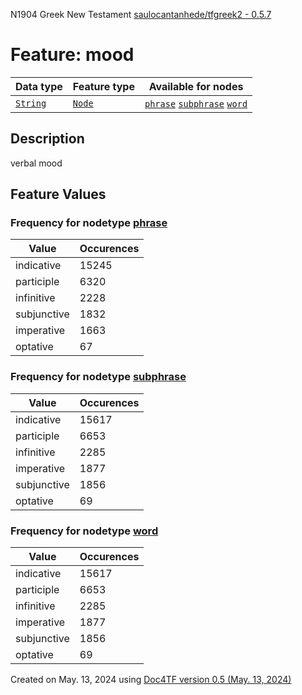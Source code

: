 N1904 Greek New Testament <a href="https://github.com/saulocantanhede/tfgreek2">saulocantanhede/tfgreek2 - 0.5.7</a>
# Feature: mood
Data type|Feature type|Available for nodes
---|---|---
[`String`](featuresbydatatype.md#string)|[`Node`](featuresbytype.md#node)| [`phrase`](featuresbynodetype.md#phrase)  [`subphrase`](featuresbynodetype.md#subphrase)  [`word`](featuresbynodetype.md#word) 
## Description
verbal mood
## Feature Values
### Frequency for nodetype [phrase](featuresbynodetype.md#phrase)
Value|Occurences
---|---
indicative|15245
participle|6320
infinitive|2228
subjunctive|1832
imperative|1663
optative|67
### Frequency for nodetype [subphrase](featuresbynodetype.md#subphrase)
Value|Occurences
---|---
indicative|15617
participle|6653
infinitive|2285
imperative|1877
subjunctive|1856
optative|69
### Frequency for nodetype [word](featuresbynodetype.md#word)
Value|Occurences
---|---
indicative|15617
participle|6653
infinitive|2285
imperative|1877
subjunctive|1856
optative|69
 

Created on May. 13, 2024 using [Doc4TF version 0.5 (May. 13, 2024)](https://github.com/tonyjurg/Doc4TF/blob/main/CreateFeatureDoc.ipynb) 